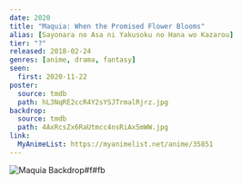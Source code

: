 ```yaml
---
date: 2020
title: "Maquia: When the Promised Flower Blooms"
alias: [Sayonara no Asa ni Yakusoku no Hana wo Kazarou]
tier: "?"
released: 2018-02-24
genres: [anime, drama, fantasy]
seen:
  first: 2020-11-22
poster:
  source: tmdb
  path: hL3NqRE2ccR4Y2sYSJTrmalRjrz.jpg
backdrop:
  source: tmdb
  path: 4AxRcsZx6RaUtmcc4nsRiAx5mWW.jpg
link:
  MyAnimeList: https://myanimelist.net/anime/35851
---
```


![Maquia Backdrop#f#fb](https://image.tmdb.org/t/p/w1280/yjfwNSDljAKsuHwwE34xjlY3tQj.jpg "Source: TMDB")
